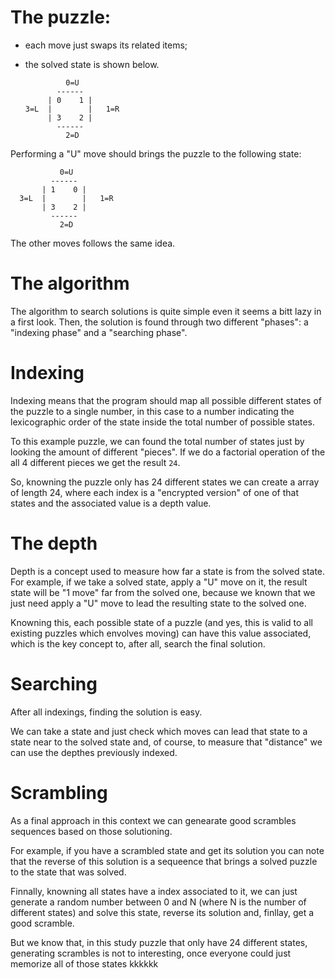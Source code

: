 # The puzzle:
- each move just swaps its related items;
- the solved state is shown below.

               0=U
             ------
           | 0    1 |
      3=L  |        |   1=R
           | 3    2 |
             ------
               2=D

Performing a "U" move should brings the puzzle to the following state:

               0=U
             ------
           | 1    0 |
      3=L  |        |   1=R
           | 3    2 |
             ------
               2=D

The other moves follows the same idea.

# The algorithm

The algorithm to search solutions is quite simple even it seems a bitt lazy in a first look. Then, the solution is found through two different "phases": a "indexing phase" and a "searching phase".

# Indexing

Indexing means that the program should map all possible different states of the puzzle to a single number, in this case to a number indicating the lexicographic order of the state inside the total number of possible states.

To this example puzzle, we can found the total number of states just by looking the amount of different "pieces". If we do a factorial operation of the all 4 different pieces we get the result ```24```.

So, knowning the puzzle only has 24 different states we can create a array of length 24, where each index is a "encrypted version" of one of that states and the associated value is a depth value.

# The depth

Depth is a concept used to measure how far a state is from the solved state. For example, if we take a solved state, apply a "U" move on it, the result state will be "1 move" far from the solved one, because we known that we just need apply a "U" move to lead the resulting state to the solved one.

Knowning this, each possible state of a puzzle (and yes, this is valid to all existing puzzles which envolves moving) can have this value associated, which is the key concept to, after all, search the final solution.

# Searching

After all indexings, finding the solution is easy.

We can take a state and just check which moves can lead that state to a state near to the solved state and, of course, to measure that "distance" we can use the depthes previously indexed.

# Scrambling

As a final approach in this context we can genearate good scrambles sequences based on those solutioning.

For example, if you have a scrambled state and get its solution you can note that the reverse of this solution is a sequeence that brings a solved puzzle to the state that was solved.

Finnally, knowning all states have a index associated to it, we can just generate a random number between 0 and N (where N is the number of different states) and solve this state, reverse its solution and, finllay, get a good scramble.

But we know that, in this study puzzle that only have 24 different states, generating scrambles is not to interesting, once everyone could just memorize all of those states kkkkkk
